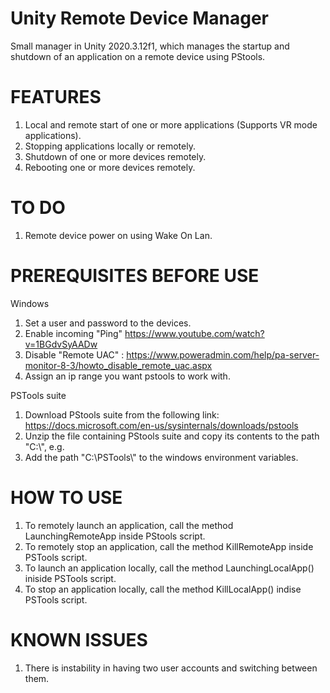 # Unity Remote Device Manager
Small manager in Unity 2020.3.12f1, which manages the startup and shutdown of an application on a remote device using PStools.

# FEATURES
1. Local and remote start of one or more applications (Supports VR mode applications).
2. Stopping applications locally or remotely.
3. Shutdown of one or more devices remotely.
4. Rebooting one or more devices remotely.

# TO DO

1. Remote device power on using Wake On Lan.

# PREREQUISITES BEFORE USE

Windows
1. Set a user and password to the devices.
2. Enable incoming "Ping" https://www.youtube.com/watch?v=1BGdvSyAADw
3. Disable "Remote UAC" : https://www.poweradmin.com/help/pa-server-monitor-8-3/howto_disable_remote_uac.aspx
4. Assign an ip range you want pstools to work with.

PSTools suite
1. Download PStools suite from the following link: https://docs.microsoft.com/en-us/sysinternals/downloads/pstools
2. Unzip the file containing PStools suite and copy its contents to the path "C:\\", e.g.
3. Add the path "C:\\PSTools\\" to the windows environment variables.

# HOW TO USE

1. To remotely launch an application, call the method LaunchingRemoteApp inside PStools script.
2. To remotely stop an application, call the method KillRemoteApp inside PSTools script.
3. To launch an application locally, call the method LaunchingLocalApp() iniside PSTools script.
4. To stop an application locally, call the method KillLocalApp() indise PSTools script.

# KNOWN ISSUES

1. There is instability in having two user accounts and switching between them.
